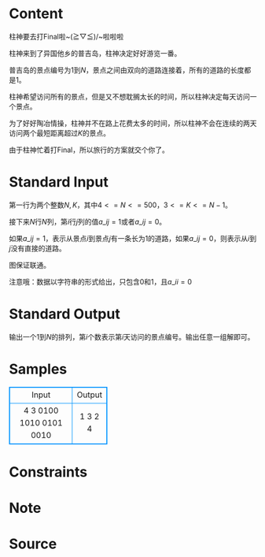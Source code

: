 
# Content

柱神要去打Final啦~\(≧▽≦)/~啦啦啦

柱神来到了异国他乡的普吉岛，柱神决定好好游览一番。

普吉岛的景点编号为$1$到$N$，景点之间由双向的道路连接着，所有的道路的长度都是$1$。

柱神希望访问所有的景点，但是又不想耽搁太长的时间，所以柱神决定每天访问一个景点。

为了好好陶冶情操，柱神并不在路上花费太多的时间，所以柱神不会在连续的两天访问两个最短距离超过$K$的景点。

由于柱神忙着打Final，所以旅行的方案就交个你了。

# Standard Input

第一行为两个整数$N,K$，其中$4<=N<=500$，$3<=K<=N-1$。

接下来$N$行$N$列，第$i$行$j$列的值$a\_{ij}=1$或者$a\_{ij}=0$。

如果$a\_{ij}=1$，表示从景点$i$到景点$j$有一条长为$1$的道路，如果$a\_{ij}=0$，则表示从$i$到$j$没有直接的道路。

图保证联通。

注意哦：数据以字符串的形式给出，只包含0和1，且$a\_{ii}=0$

# Standard Output

输出一个$1$到$N$的排列，第$i$个数表示第$i$天访问的景点编号。输出任意一组解即可。

# Samples

<style>
        table,table tr th, table tr td { border:1px solid #0094ff; }
        table { width: 200px; min-height: 25px; line-height: 25px; text-align: center; border-collapse: collapse;}   
    </style>
<table>
	<tr>
		<td>Input</td>
		<td>Output</td>
	</tr>
<tr><td>4 3
0100
1010
0101
0010</td><td>1 3 2 4</td></tr></table>


# Constraints



# Note



# Source


